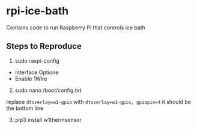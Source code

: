 # rpi-ice-bath
Contains code to run Raspberry Pi that controls ice bath


## Steps to Reproduce
1. sudo raspi-config
- Interface Optione
- Enable 1Wire

2. sudo nano /boot/config.txt

replace 
```dtoverlay=w1-gpio``` with ```dtoverlay=w1-gpio, gpiopin=4``` it should be the bottom line

3. pip3 install w1thermsensor